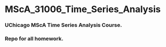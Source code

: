 # MScA_31006_Time_Series_Analysis

### UChicago MScA Time Series Analysis Course.

### Repo for all homework.
